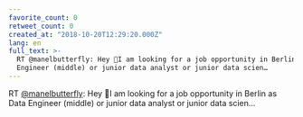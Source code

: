 ```yaml
---
favorite_count: 0
retweet_count: 0
created_at: "2018-10-20T12:29:20.000Z"
lang: en
full_text: >-
  RT @manelbutterfly: Hey 👋I am looking for a job opportunity in Berlin as Data
  Engineer (middle) or junior data analyst or junior data scien…
---
```


RT [@manelbutterfly](https://twitter.com/manelbutterfly): Hey 👋I am looking for
a job opportunity in Berlin as Data Engineer (middle) or junior data analyst or
junior data scien…
